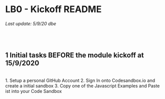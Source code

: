 # LB0 - Kickoff README
###### Last update: 5/9/20 dbe
</br>

## 1 Initial tasks BEFORE the module kickoff at 15/9/2020
</br>
1. Setup a personal GitHub Account
2. Sign In onto Codesandbox.io and create a initial sandbox
3. Copy one of the Javascript Examples and Paste ist into your Code Sandbox

</br>

